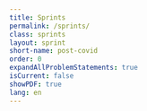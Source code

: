 ```yaml
---
title: Sprints
permalink: /sprints/
class: sprints
layout: sprint
short-name: post-covid
order: 0
expandAllProblemStatements: true
isCurrent: false
showPDF: true
lang: en
---
```

